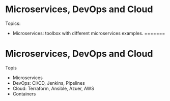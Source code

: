 # Microservices, DevOps and Cloud
Topics:
- Microservices: toolbox with different microservices examples.
=======
# Microservices, DevOps and Cloud
Topis
- Microservices
- DevOps: CI/CD, Jenkins, Pipelines
- Cloud: Terraform, Ansible, Azuer, AWS
- Containers